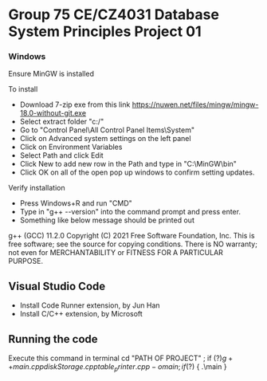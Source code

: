 # Group 75 CE/CZ4031 Database System Principles Project 01

### Windows

Ensure MinGW is installed

To install

- Download 7-zip exe from this link https://nuwen.net/files/mingw/mingw-18.0-without-git.exe
- Select extract folder "c:/"
- Go to "Control Panel\All Control Panel Items\System"
- Click on Advanced system settings on the left panel
- Click on Environment Variables
- Select Path and click Edit
- Click New to add new row in the Path and type in "C:\MinGW\bin"
- Click OK on all of the open pop up windows to confirm setting updates.

Verify installation

- Press Windows+R and run "CMD"
- Type in "g++ --version" into the command prompt and press enter.
- Something like below message should be printed out

g++ (GCC) 11.2.0
Copyright (C) 2021 Free Software Foundation, Inc.
This is free software; see the source for copying conditions. There is NO
warranty; not even for MERCHANTABILITY or FITNESS FOR A PARTICULAR PURPOSE.

## Visual Studio Code

- Install Code Runner extension, by Jun Han
- Install C/C++ extension, by Microsoft

## Running the code

Execute this command in terminal
cd "PATH OF PROJECT" ; if ($?) { g++ main.cpp diskStorage.cpp table_printer.cpp -o main  } ; if ($?) { .\main }
